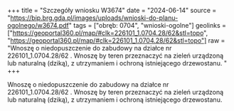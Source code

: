 +++
title = "Szczegóły wniosku W3674"
date = "2024-06-14"
source = "https://bip.brg.gda.pl/images/uploads/wnioski-do-planu-ogolnego/w3674.pdf"
tags = ["obręb: 0704", "wnioski-ogolne"]
geolinks = ["https://geoportal360.pl/map/#clk=226101_1.0704.28/62&stl=topo", "https://geoportal360.pl/map/#clk=226101_1.0704.28/62&stl=topo"]
raw = "Wnoszę o niedopuszczenie do zabudowy na działce nr 226101_1.0704.28/62 . Wnoszę by teren przeznaczyć na zieleń urządzoną lub naturalną (dziką), z utrzymaniem i ochroną istniejącego drzewostanu. "
+++

Wnoszę o niedopuszczenie do zabudowy na działce nr 226101_1.0704.28/62 .
Wnoszę by teren przeznaczyć na zieleń urządzoną lub naturalną (dziką), z utrzymaniem i
ochroną istniejącego drzewostanu.



